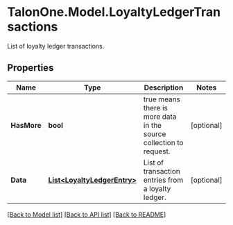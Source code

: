 # TalonOne.Model.LoyaltyLedgerTransactions
List of loyalty ledger transactions.
## Properties

Name | Type | Description | Notes
------------ | ------------- | ------------- | -------------
**HasMore** | **bool** | true means there is more data in the source collection to request. | [optional] 
**Data** | [**List&lt;LoyaltyLedgerEntry&gt;**](LoyaltyLedgerEntry.md) | List of transaction entries from a loyalty ledger. | [optional] 

[[Back to Model list]](../README.md#documentation-for-models) [[Back to API list]](../README.md#documentation-for-api-endpoints) [[Back to README]](../README.md)

